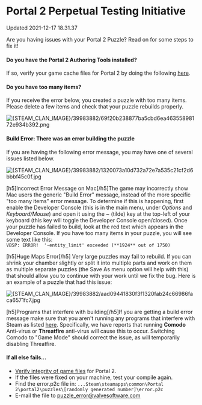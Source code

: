 # Portal 2 Perpetual Testing Initiative
Updated 2021-12-17 18.31.37

Are you having issues with your Portal 2 Puzzle? Read on for some steps to fix it!  
  
#### Do you have the Portal 2 Authoring Tools installed?
If so, verify your game cache files for Portal 2 by doing the following [here](https://help.steampowered.com/en/faqs/view/0C48-FCBD-DA71-93EB).  
  
#### Do you have too many items?
If you receive the error below, you created a puzzle with too many items. Please delete a few items and check that your puzzle rebuilds properly.  
  
![{STEAM_CLAN_IMAGE}/39983882/69f20b238877ba5cbd6ea46355898172e934b392.png]({STEAM_CLAN_IMAGE}/39983882/69f20b238877ba5cbd6ea46355898172e934b392.png)  
  
#### Build Error: There was an error building the puzzle
If you are having the following error message, you may have one of several issues listed below.  
  
![{STEAM_CLAN_IMAGE}/39983882/1320073a10d732a72e7a535c21cf2d6bbbf45c0f.jpg]({STEAM_CLAN_IMAGE}/39983882/1320073a10d732a72e7a535c21cf2d6bbbf45c0f.jpg)  
  
[h5]Incorrect Error Message on Mac[/h5]The game may incorrectly show Mac users the generic "Build Error" message, instead of the more specific "too many items" error message. To determine if this is happening, first enable the Developer Console (this is in the main menu, under *Options* and *Keyboard/Mouse*) and open it using the ~ (tilde) key at the top-left of your keyboard (this key will toggle the Developer Console open/closed). Once your puzzle has failed to build, look at the red text which appears in the Developer Console. If you have too many items in your puzzle, you will see some text like this:  
`VBSP: ERROR!  '-entity_limit' exceeded (**1924** out of 1750)`  
  
[h5]Huge Maps Error[/h5] Very large puzzles may fail to rebuild. If you can shrink your chamber slightly or split it into multiple parts and work on them as multiple separate puzzles (the Save As menu option will help with this) that should allow you to continue with your work until we fix the bug. Here is an example of a puzzle that had this issue:  
  
![{STEAM_CLAN_IMAGE}/39983882/aad09441830f3f1320fab24c66986faca6571fc7.jpg]({STEAM_CLAN_IMAGE}/39983882/aad09441830f3f1320fab24c66986faca6571fc7.jpg)  
  
[h5]Programs that interfere with building[/h5]If you are getting a build error message make sure that you aren't running any programs that interfere with Steam as listed [here](https://help.steampowered.com/en/faqs/view/1F39-DCB4-FF28-5748). Specifically, we have reports that running **Comodo** Anti-virus or **Threatfire** anti-virus will cause this to occur. Switching Comodo to "Game Mode" should correct the issue, as will temporarily disabling Threatfire.  
  
#### If all else fails...

* [Verify integrity of game files](https://help.steampowered.com/en/faqs/view/0C48-FCBD-DA71-93EB) for Portal 2.
* If the files were fixed on your machine, test your compile again.
* Find the error.p2c file in: `...Steam\steamapps\common\Portal 2\portal2\puzzles\[randomly generated number]\error.p2c`
* E-mail the file to puzzle_error@valvesoftware.com

  
  
